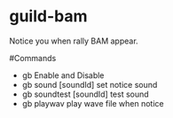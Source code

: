 # guild-bam
Notice you when rally BAM appear.

#Commands
- gb                      Enable and Disable
- gb sound [soundId]      set notice sound
- gb soundtest [soundId]  test sound
- gb playwav              play wave file when notice
